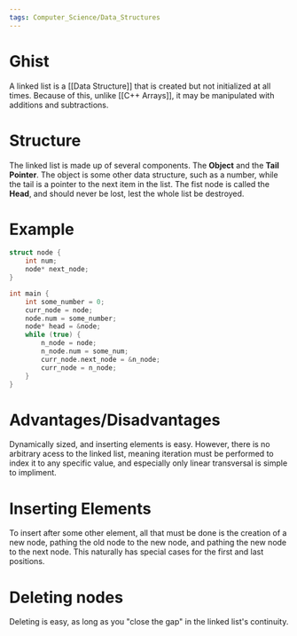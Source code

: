 ```yaml
---
tags: Computer_Science/Data_Structures
---
```


# Ghist

A linked list is a [[Data Structure]] that is created but not initialized at all times. Because of this, unlike [[C++ Arrays]], it may be manipulated with additions and subtractions.

# Structure

The linked list is made up of several components. The **Object** and the **Tail Pointer**. The object is some other data structure, such as a number, while the tail is a pointer to the next item in the list. The fist node is called the **Head**, and should never be lost, lest the whole list be destroyed.

# Example

```C++
struct node {
	int num;
	node* next_node;
}

int main {
	int some_number = 0;
	curr_node = node;
	node.num = some_number;
	node* head = &node;
	while (true) {
		n_node = node;
		n_node.num = some_num;
		curr_node.next_node = &n_node;
		curr_node = n_node;
	}
}
```

# Advantages/Disadvantages

Dynamically sized, and inserting elements is easy. However, there is no arbitrary acess to the linked list, meaning iteration must be performed to index it to any specific value, and especially only linear transversal is simple to impliment.

# Inserting Elements

To insert after some other element, all that must be done is the creation of a new node, pathing the old node to the new node, and pathing the new node to the next node. This naturally has special cases for the first and last positions.

# Deleting nodes

Deleting is easy, as long as you "close the gap" in the linked list's continuity. 